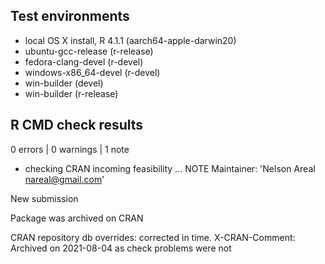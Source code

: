 ## Test environments
* local OS X install, R 4.1.1 (aarch64-apple-darwin20)
* ubuntu-gcc-release (r-release)
* fedora-clang-devel (r-devel)
* windows-x86_64-devel (r-devel)
* win-builder (devel)
* win-builder (r-release)

## R CMD check results

0 errors | 0 warnings | 1 note

* checking CRAN incoming feasibility ... NOTE
Maintainer: 'Nelson Areal <nareal@gmail.com>'

New submission

Package was archived on CRAN

CRAN repository db overrides:
    corrected in time.
  X-CRAN-Comment: Archived on 2021-08-04 as check problems were not
